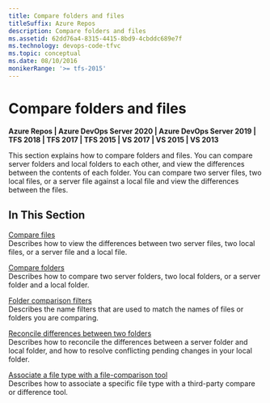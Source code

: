 ```yaml
---
title: Compare folders and files
titleSuffix: Azure Repos
description: Compare folders and files
ms.assetid: 62dd76a4-8315-4415-8bd9-4cbddc689e7f
ms.technology: devops-code-tfvc
ms.topic: conceptual
ms.date: 08/10/2016
monikerRange: '>= tfs-2015'
---
```



# Compare folders and files

**Azure Repos | Azure DevOps Server 2020 | Azure DevOps Server 2019 | TFS 2018 | TFS 2017 | TFS 2015 | VS 2017 | VS 2015 | VS 2013**

This section explains how to compare folders and files. You can compare server folders and local folders to each other, and view the differences between the contents of each folder. You can compare two server files, two local files, or a server file against a local file and view the differences between the files.

## In This Section

   [Compare files](compare-files.md)     
Describes how to view the differences between two server files, two local files, or a server file and a local file.

   [Compare folders](compare-folders.md)     
Describes how to compare two server folders, two local folders, or a server folder and a local folder.

   [Folder comparison filters](folder-comparison-filters.md)     
Describes the name filters that are used to match the names of files or folders you are comparing.

   [Reconcile differences between two folders](reconcile-differences-between-two-folders.md)     
Describes how to reconcile the differences between a server folder and local folder, and how to resolve conflicting pending changes in your local folder.

   [Associate a file type with a file-comparison tool](associate-file-type-file-comparison-tool.md)     
Describes how to associate a specific file type with a third-party compare or difference tool.
